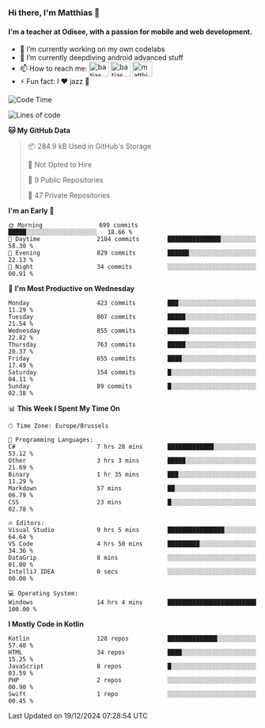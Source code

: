 ### Hi there, I'm Matthias 👋

#### I'm a teacher at Odisee, with a passion for mobile and web development.

- 🔭 I’m currently working on my own codelabs
- 🌱 I’m currently deepdiving android advanced stuff
- 📫 How to reach me: <a href="https://dev.to/batjas" target="_blank"><img align="center" src="https://raw.githubusercontent.com/rahuldkjain/github-profile-readme-generator/master/src/images/icons/Social/devto.svg" alt="batjas" height="30" width="40" /></a>
<a href="https://twitter.com/batjas" target="_blank"><img align="center" src="https://raw.githubusercontent.com/rahuldkjain/github-profile-readme-generator/master/src/images/icons/Social/twitter.svg" alt="batjas" height="30" width="40" /></a>
<a href="https://linkedin.com/in/matthiasdruwé" target="_blank"><img align="center" src="https://raw.githubusercontent.com/rahuldkjain/github-profile-readme-generator/master/src/images/icons/Social/linked-in-alt.svg" alt="matthiasdruwé" height="30" width="40" /></a>
- ⚡ Fun fact: I ❤ jazz 🎷


<!--START_SECTION:waka-->
![Code Time](http://img.shields.io/badge/Code%20Time-1%2C348%20hrs%2023%20mins-blue)

![Lines of code](https://img.shields.io/badge/From%20Hello%20World%20I%27ve%20Written-4.9%20million%20lines%20of%20code-blue)

**🐱 My GitHub Data** 

> 📦 284.9 kB Used in GitHub's Storage 
 > 
> 🚫 Not Opted to Hire
 > 
> 📜 9 Public Repositories 
 > 
> 🔑 47 Private Repositories 
 > 
**I'm an Early 🐤** 

```text
🌞 Morning                699 commits         █████░░░░░░░░░░░░░░░░░░░░   18.66 % 
🌆 Daytime                2184 commits        ███████████████░░░░░░░░░░   58.30 % 
🌃 Evening                829 commits         ██████░░░░░░░░░░░░░░░░░░░   22.13 % 
🌙 Night                  34 commits          ░░░░░░░░░░░░░░░░░░░░░░░░░   00.91 % 
```
📅 **I'm Most Productive on Wednesday** 

```text
Monday                   423 commits         ███░░░░░░░░░░░░░░░░░░░░░░   11.29 % 
Tuesday                  807 commits         █████░░░░░░░░░░░░░░░░░░░░   21.54 % 
Wednesday                855 commits         ██████░░░░░░░░░░░░░░░░░░░   22.82 % 
Thursday                 763 commits         █████░░░░░░░░░░░░░░░░░░░░   20.37 % 
Friday                   655 commits         ████░░░░░░░░░░░░░░░░░░░░░   17.49 % 
Saturday                 154 commits         █░░░░░░░░░░░░░░░░░░░░░░░░   04.11 % 
Sunday                   89 commits          █░░░░░░░░░░░░░░░░░░░░░░░░   02.38 % 
```


📊 **This Week I Spent My Time On** 

```text
🕑︎ Time Zone: Europe/Brussels

💬 Programming Languages: 
C#                       7 hrs 28 mins       █████████████░░░░░░░░░░░░   53.12 % 
Other                    3 hrs 3 mins        █████░░░░░░░░░░░░░░░░░░░░   21.69 % 
Binary                   1 hr 35 mins        ███░░░░░░░░░░░░░░░░░░░░░░   11.29 % 
Markdown                 57 mins             ██░░░░░░░░░░░░░░░░░░░░░░░   06.79 % 
CSS                      23 mins             █░░░░░░░░░░░░░░░░░░░░░░░░   02.78 % 

🔥 Editors: 
Visual Studio            9 hrs 5 mins        ████████████████░░░░░░░░░   64.64 % 
VS Code                  4 hrs 50 mins       █████████░░░░░░░░░░░░░░░░   34.36 % 
DataGrip                 8 mins              ░░░░░░░░░░░░░░░░░░░░░░░░░   01.00 % 
IntelliJ IDEA            0 secs              ░░░░░░░░░░░░░░░░░░░░░░░░░   00.00 % 

💻 Operating System: 
Windows                  14 hrs 4 mins       █████████████████████████   100.00 % 
```

**I Mostly Code in Kotlin** 

```text
Kotlin                   128 repos           ██████████████░░░░░░░░░░░   57.40 % 
HTML                     34 repos            ████░░░░░░░░░░░░░░░░░░░░░   15.25 % 
JavaScript               8 repos             █░░░░░░░░░░░░░░░░░░░░░░░░   03.59 % 
PHP                      2 repos             ░░░░░░░░░░░░░░░░░░░░░░░░░   00.90 % 
Swift                    1 repo              ░░░░░░░░░░░░░░░░░░░░░░░░░   00.45 % 
```




 Last Updated on 19/12/2024 07:28:54 UTC
<!--END_SECTION:waka-->
